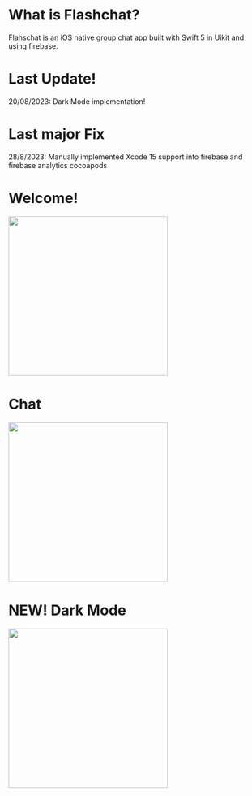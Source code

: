 # What is Flashchat?
Flahschat is an iOS native group chat app built with Swift 5 in Uikit and using firebase.

# Last Update!
20/08/2023: Dark Mode implementation!

# Last major Fix
28/8/2023: Manually implemented Xcode 15 support into firebase and firebase analytics cocoapods

# Welcome!

<img src="https://github.com/LauDeckedDevs/FlashChat/assets/60990368/eb59415e-4cc9-4917-9e1f-d3ef35a5c1c3" width= 314>


# Chat
<img src="https://github.com/LauDeckedDevs/FlashChat/assets/60990368/82a63ac4-b546-4771-a1c8-16da199b6f87" width= 314>


# NEW! Dark Mode
<img src="https://github.com/LauDeckedDevs/FlashChat/assets/60990368/c5841e8c-45d8-42dc-8587-223325c67989" width= 314>

